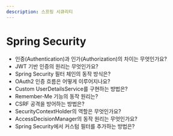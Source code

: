 ```yaml
---
description: 스프링 시큐리티
---
```


# Spring Security

* 인증(Authentication)과 인가(Authorization)의 차이는 무엇인가요?
* JWT 기반 인증의 원리는 무엇인가요?
* Spring Security 필터 체인의 동작 방식은?
* OAuth2 인증 흐름은 어떻게 이루어지나요?
* Custom UserDetailsService를 구현하는 방법은?
* Remember-Me 기능의 동작 원리는?
* CSRF 공격을 방어하는 방법은?
* SecurityContextHolder의 역할은 무엇인가요?
* AccessDecisionManager의 동작 원리는 무엇인가요?
* Spring Security에서 커스텀 필터를 추가하는 방법은?
